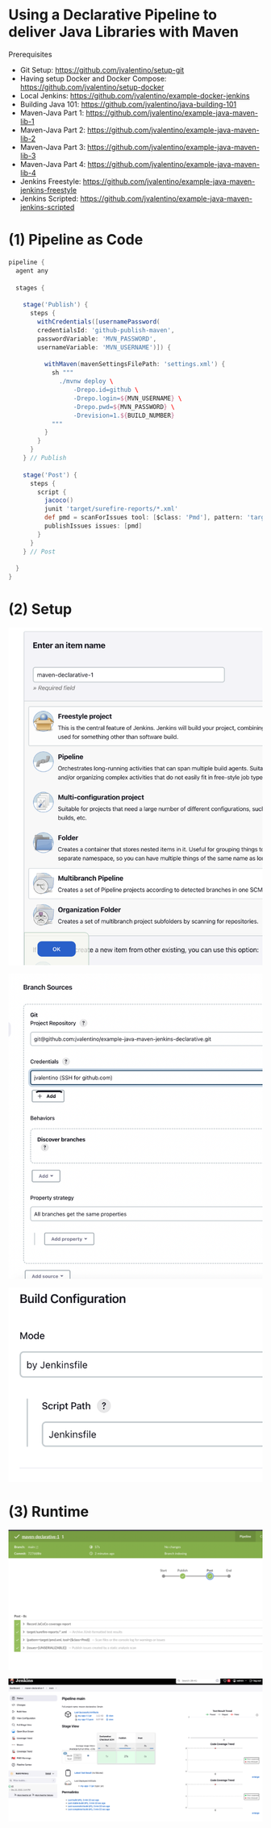 # Using a Declarative Pipeline to deliver Java Libraries with Maven

Prerequisites

- Git Setup: https://github.com/jvalentino/setup-git
- Having setup Docker and Docker Compose: https://github.com/jvalentino/setup-docker
- Local Jenkins: https://github.com/jvalentino/example-docker-jenkins
- Building Java 101: https://github.com/jvalentino/java-building-101
- Maven-Java Part 1: https://github.com/jvalentino/example-java-maven-lib-1
- Maven-Java Part 2: https://github.com/jvalentino/example-java-maven-lib-2
- Maven-Java Part 3: https://github.com/jvalentino/example-java-maven-lib-3
- Maven-Java Part 4: https://github.com/jvalentino/example-java-maven-lib-4
- Jenkins Freestyle: https://github.com/jvalentino/example-java-maven-jenkins-freestyle
- Jenkins Scripted: https://github.com/jvalentino/example-java-maven-jenkins-scripted

# (1) Pipeline as Code

```groovy
pipeline {
  agent any

  stages {
    
    stage('Publish') {
      steps {
        withCredentials([usernamePassword(
        credentialsId: 'github-publish-maven', 
        passwordVariable: 'MVN_PASSWORD', 
        usernameVariable: 'MVN_USERNAME')]) {

          withMaven(mavenSettingsFilePath: 'settings.xml') {
            sh """
              ./mvnw deploy \
                  -Drepo.id=github \
                  -Drepo.login=${MVN_USERNAME} \
                  -Drepo.pwd=${MVN_PASSWORD} \
                  -Drevision=1.${BUILD_NUMBER}
            """
          }  
        }
      }
    } // Publish

    stage('Post') {
      steps {
        script {
          jacoco()
          junit 'target/surefire-reports/*.xml'
          def pmd = scanForIssues tool: [$class: 'Pmd'], pattern: 'target/pmd.xml'
          publishIssues issues: [pmd]
        }
      }
    } // Post

  }
}
```

# (2) Setup

![01](wiki/01.png)

![01](wiki/02.png)

![01](wiki/03.png)

# (3) Runtime

![01](wiki/04.png)

![01](wiki/05.png)